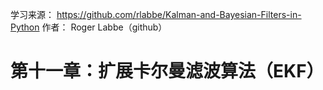 学习来源：
https://github.com/rlabbe/Kalman-and-Bayesian-Filters-in-Python
作者：
Roger Labbe（github）


# 第十一章：扩展卡尔曼滤波算法（EKF）

